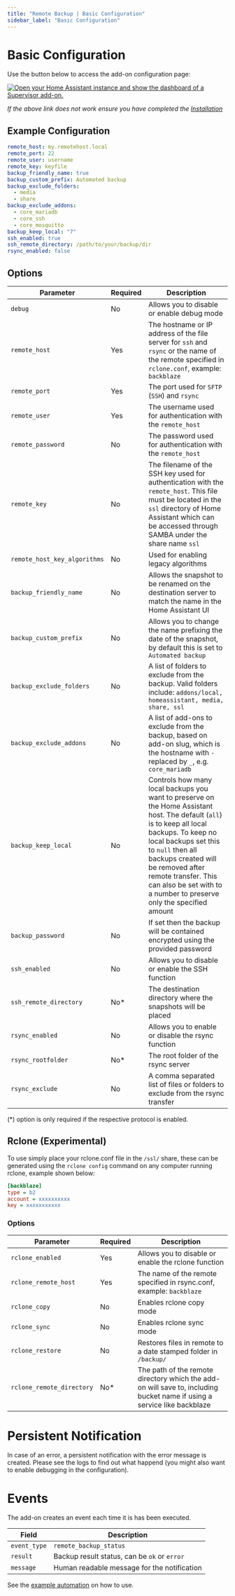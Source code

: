 ```yaml
---
title: "Remote Backup | Basic Configuration"
sidebar_label: "Basic Configuration"
---
```


# Basic Configuration

Use the button below to access the add-on configuration page:

[![Open your Home Assistant instance and show the dashboard of a Supervisor add-on.](https://my.home-assistant.io/badges/supervisor_addon.svg)](https://my.home-assistant.io/redirect/supervisor_addon/?addon=3490a758_remote_backup)

*If the above link does not work ensure you have completed the [Installation](/docs/installation)*

## Example Configuration

```yaml
remote_host: my.remotehost.local
remote_port: 22
remote_user: username
remote_key: keyfile
backup_friendly_name: true
backup_custom_prefix: Automated backup
backup_exclude_folders:
  - media
  - share
backup_exclude_addons:
  - core_mariadb
  - core_ssh
  - core_mosquitto
backup_keep_local: "7"
ssh_enabled: true
ssh_remote_directory: /path/to/your/backup/dir
rsync_enabled: false
```

## Options

|Parameter|Required|Description|
|---------|--------|-----------|
|`debug`|No|Allows you to disable or enable debug mode|
|`remote_host`|Yes|The hostname or IP address of the file server for `ssh` and `rsync` or the name of the remote specified in `rclone.conf`, example: `backblaze`|
|`remote_port`|Yes|The port used for `SFTP` (`SSH`) and `rsync`|
|`remote_user`|Yes|The username used for authentication with the `remote_host`|
|`remote_password`|No|The password used for authentication with the `remote_host`|
|`remote_key`|No|The filename of the SSH key used for authentication with the `remote_host`. This file must be located in the `ssl` directory of Home Assistant which can be accessed through SAMBA under the share name `ssl`|
|`remote_host_key_algorithms`|No|Used for enabling legacy algorithms|
|`backup_friendly_name`|No|Allows the snapshot to be renamed on the destination server to match the name in the Home Assistant UI|
|`backup_custom_prefix`|No|Allows you to change the name prefixing the date of the snapshot, by default this is set to `Automated backup`|
|`backup_exclude_folders`|No|A list of folders to exclude from the backup. Valid folders include: `addons/local, homeassistant, media, share, ssl`|
|`backup_exclude_addons`|No|A list of add-ons to exclude from the backup, based on add-on slug, which is the hostname with `-` replaced by `_`, e.g. `core_mariadb`|
|`backup_keep_local`|No|Controls how many local backups you want to preserve on the Home Assistant host. The default (`all`) is to keep all local backups. To keep no local backups set this to `null` then all backups created will be removed after remote transfer. This can also be set with to a number to preserve only the specified amount|
|`backup_password`|No|If set then the backup will be contained encrypted using the provided password|
|`ssh_enabled`|No|Allows you to disable or enable the SSH function|
|`ssh_remote_directory`|No*|The destination directory where the snapshots will be placed|
|`rsync_enabled`|No|Allows you to enable or disable the rsync function|
|`rsync_rootfolder`|No*|The root folder of the rsync server|
|`rsync_exclude`|No|A comma separated list of files or folders to exclude from the rsync transfer|
(*) option is only required if the respective protocol is enabled.

## Rclone (Experimental)

To use simply place your rclone.conf file in the `/ssl/` share, these can be generated using the `rclone config` command on any computer running rclone, example shown below:

```ini
[backblaze]
type = b2
account = xxxxxxxxxx
key = xxxxxxxxxxx
```

### Options

|Parameter|Required|Description|
|---------|--------|-----------|
|`rclone_enabled`|Yes|Allows you to disable or enable the rclone function|
|`rclone_remote_host`|Yes|The name of the remote specified in rsync.conf, example: `backblaze`|
|`rclone_copy`|No|Enables rclone copy mode|
|`rclone_sync`|No|Enables rclone sync mode|
|`rclone_restore`|No|Restores files in remote to a date stamped folder in `/backup/`|
|`rclone_remote_directory`|No*|The path of the remote directory which the add-on will save to, including bucket name if using a service like backblaze|

# Persistent Notification

In case of an error, a persistent notification with the error message is created. Please see the logs to find out what happend (you might also want to enable debugging in the configuration).

# Events

The add-on creates an event each time it is has been executed.

| Field        | Description                                  |
| ------------ | -------------------------------------------- |
| `event_type` | `remote_backup_status`                       |
| `result`     | Backup result status, can be `ok` or `error` |
| `message`    | Human readable message for the notification  |

See the [example automation](/docs/addons/remote-backup/blueprints-automations) on how to use.

